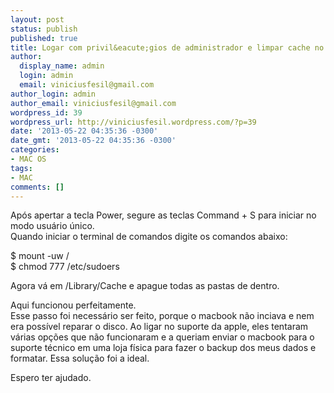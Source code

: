 ```yaml
---
layout: post
status: publish
published: true
title: Logar com privil&eacute;gios de administrador e limpar cache no MAC OS
author:
  display_name: admin
  login: admin
  email: viniciusfesil@gmail.com
author_login: admin
author_email: viniciusfesil@gmail.com
wordpress_id: 39
wordpress_url: http://viniciusfesil.wordpress.com/?p=39
date: '2013-05-22 04:35:36 -0300'
date_gmt: '2013-05-22 04:35:36 -0300'
categories:
- MAC OS
tags:
- MAC
comments: []
---
```

<p>Ap&oacute;s apertar a tecla Power, segure as teclas Command + S para iniciar no modo usu&aacute;rio &uacute;nico.<br />
Quando iniciar o terminal de comandos digite os comandos abaixo:</p>
<p>$ mount -uw /<br />
$ chmod 777 /etc/sudoers</p>
<p>Agora v&aacute; em /Library/Cache e apague todas as pastas de dentro.</p>
<p>Aqui funcionou perfeitamente.<br />
Esse passo foi necess&aacute;rio ser feito, porque o macbook n&atilde;o inciava e nem era poss&iacute;vel reparar o disco. Ao ligar no suporte da apple, eles tentaram v&aacute;rias op&ccedil;&otilde;es que n&atilde;o funcionaram e a queriam enviar o macbook para o suporte t&eacute;cnico em uma loja f&iacute;sica para fazer o backup dos meus dados e formatar. Essa solu&ccedil;&atilde;o foi a ideal.</p>
<p>Espero ter ajudado.</p>
